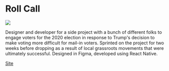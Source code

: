 # Roll Call

<img src="/thumbnails/roll-call.png">

Designer and developer for a side project with a bunch of different folks to engage voters for the 2020 election in response to Trump's decision to make voting more difficult for mail-in voters. Sprinted on the project for two weeks before dropping as a result of local grassroots movements that were ultimately successful. Designed in Figma, developed using React Native.

[Site](https://rollcall.vote/)
